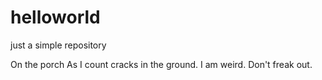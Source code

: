 # helloworld
just a simple repository



On the porch
As I count cracks in the ground.
I am weird.
Don't freak out. 
